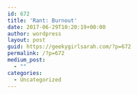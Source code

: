 ```yaml
---
id: 672
title: 'Rant: Burnout'
date: 2017-06-29T10:20:19+00:00
author: wordpress
layout: post
guid: https://geekygirlsarah.com/?p=672
permalink: /?p=672
medium_post:
  - ""
categories:
  - Uncategorized
---
```


